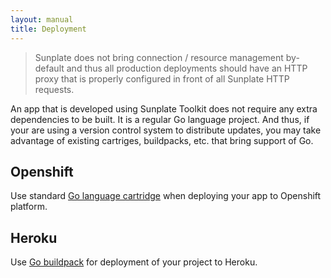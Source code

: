 ```yaml
---
layout: manual
title: Deployment
---
```

> Sunplate does not bring connection / resource management by-default and thus
> all production deployments should have an HTTP proxy that is properly configured
> in front of all Sunplate HTTP requests.



An app that is developed using Sunplate Toolkit does not require any
extra dependencies to be built.
It is a regular Go language project.
And thus, if your are using a version control system to distribute updates,
you may take advantage of existing cartriges, buildpacks, etc.
that bring support of Go.

## Openshift
Use standard [Go language cartridge](https://hub.openshift.com/quickstarts/29-go-language)
when deploying your app to Openshift platform.

## Heroku
Use [Go buildpack](https://devcenter.heroku.com/articles/getting-started-with-go#introduction) for deployment
of your project to Heroku.
